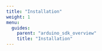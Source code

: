```yaml
---
title: "Installation"
weight: 1
menu:
  guides:
    parent: "arduino_sdk_overview"
    title: "Installation"
---
```

